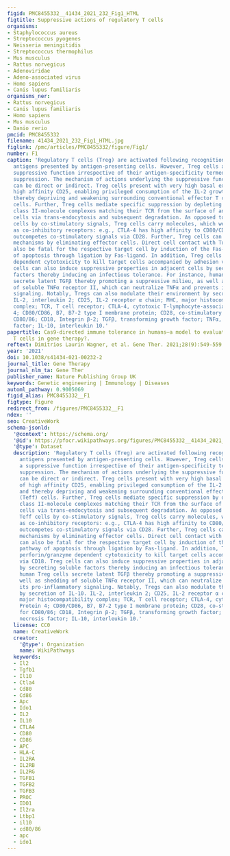 ```yaml
---
figid: PMC8455332__41434_2021_232_Fig1_HTML
figtitle: Suppressive actions of regulatory T cells
organisms:
- Staphylococcus aureus
- Streptococcus pyogenes
- Neisseria meningitidis
- Streptococcus thermophilus
- Mus musculus
- Rattus norvegicus
- Adenoviridae
- Adeno-associated virus
- Homo sapiens
- Canis lupus familiaris
organisms_ner:
- Rattus norvegicus
- Canis lupus familiaris
- Homo sapiens
- Mus musculus
- Danio rerio
pmcid: PMC8455332
filename: 41434_2021_232_Fig1_HTML.jpg
figlink: /pmc/articles/PMC8455332/figure/Fig1/
number: F1
caption: 'Regulatory T cells (Treg) are activated following recognition of specific
  antigens presented by antigen-presenting cells. However, Treg cells also exert a
  suppressive function irrespective of their antigen-specificity termed as bystander
  suppression. The mechanism of actions underlying the suppressive function of Tregs
  can be direct or indirect. Treg cells present with very high basal expression of
  high affinity CD25, enabling privileged consumption of the IL-2 growth factor and
  thereby depriving and weakening surrounding conventional effector T cells (Teff)
  cells. Further, Treg cells mediate specific suppression by depleting peptide-MHC
  class II-molecule complexes matching their TCR from the surface of antigen-presenting
  cells via trans-endocytosis and subsequent degradation. As opposed to boosting Teff
  cells by co-stimulatory signals, Treg cells carry molecules, which were classified
  as co-inhibitory receptors: e.g., CTLA-4 has high affinity to CD80/CD86 and thereby
  outcompetes co-stimulatory signals via CD28. Further, Treg cells can disrupt pro-inflammatory
  mechanisms by eliminating effector cells. Direct cell contact with Treg cells can
  also be fatal for the respective target cell by induction of the Fas-mediated pathway
  of apoptosis through ligation by Fas-ligand. In addition, Treg cells use perforin/granzyme
  dependent cytotoxicity to kill target cells accompanied by adhesion via CD18. Treg
  cells can also induce suppressive properties in adjacent cells by secreting soluble
  factors thereby inducing an infectious tolerance. For instance, human Treg cells
  secrete latent TGFβ thereby promoting a suppressive milieu, as well as shedding
  of soluble TNFα receptor II, which can neutralize TNFα and prevents its pro-inflammatory
  signaling. Notably, Tregs can also modulate their environment by secretion of IL-10.
  IL-2, interleukin 2; CD25, IL-2 receptor α chain; MHC, major histocompatibility
  complex; TCR, T cell receptor; CTLA-4, cytotoxic T-lymphocyte-associated Protein
  4; CD80/CD86, B7, B7-2 type I membrane protein; CD28, co-stimulatory receptor for
  CD80/86; CD18, Integrin β-2; TGFβ, transforming growth factor; TNFα, tumor necrosis
  factor; IL-10, interleukin 10.'
papertitle: Cas9-directed immune tolerance in humans—a model to evaluate regulatory
  T cells in gene therapy?.
reftext: Dimitrios Laurin Wagner, et al. Gene Ther. 2021;28(9):549-559.
year: '2021'
doi: 10.1038/s41434-021-00232-2
journal_title: Gene Therapy
journal_nlm_ta: Gene Ther
publisher_name: Nature Publishing Group UK
keywords: Genetic engineering | Immunology | Diseases
automl_pathway: 0.9005069
figid_alias: PMC8455332__F1
figtype: Figure
redirect_from: /figures/PMC8455332__F1
ndex: ''
seo: CreativeWork
schema-jsonld:
  '@context': https://schema.org/
  '@id': https://pfocr.wikipathways.org/figures/PMC8455332__41434_2021_232_Fig1_HTML.html
  '@type': Dataset
  description: 'Regulatory T cells (Treg) are activated following recognition of specific
    antigens presented by antigen-presenting cells. However, Treg cells also exert
    a suppressive function irrespective of their antigen-specificity termed as bystander
    suppression. The mechanism of actions underlying the suppressive function of Tregs
    can be direct or indirect. Treg cells present with very high basal expression
    of high affinity CD25, enabling privileged consumption of the IL-2 growth factor
    and thereby depriving and weakening surrounding conventional effector T cells
    (Teff) cells. Further, Treg cells mediate specific suppression by depleting peptide-MHC
    class II-molecule complexes matching their TCR from the surface of antigen-presenting
    cells via trans-endocytosis and subsequent degradation. As opposed to boosting
    Teff cells by co-stimulatory signals, Treg cells carry molecules, which were classified
    as co-inhibitory receptors: e.g., CTLA-4 has high affinity to CD80/CD86 and thereby
    outcompetes co-stimulatory signals via CD28. Further, Treg cells can disrupt pro-inflammatory
    mechanisms by eliminating effector cells. Direct cell contact with Treg cells
    can also be fatal for the respective target cell by induction of the Fas-mediated
    pathway of apoptosis through ligation by Fas-ligand. In addition, Treg cells use
    perforin/granzyme dependent cytotoxicity to kill target cells accompanied by adhesion
    via CD18. Treg cells can also induce suppressive properties in adjacent cells
    by secreting soluble factors thereby inducing an infectious tolerance. For instance,
    human Treg cells secrete latent TGFβ thereby promoting a suppressive milieu, as
    well as shedding of soluble TNFα receptor II, which can neutralize TNFα and prevents
    its pro-inflammatory signaling. Notably, Tregs can also modulate their environment
    by secretion of IL-10. IL-2, interleukin 2; CD25, IL-2 receptor α chain; MHC,
    major histocompatibility complex; TCR, T cell receptor; CTLA-4, cytotoxic T-lymphocyte-associated
    Protein 4; CD80/CD86, B7, B7-2 type I membrane protein; CD28, co-stimulatory receptor
    for CD80/86; CD18, Integrin β-2; TGFβ, transforming growth factor; TNFα, tumor
    necrosis factor; IL-10, interleukin 10.'
  license: CC0
  name: CreativeWork
  creator:
    '@type': Organization
    name: WikiPathways
  keywords:
  - Il2
  - Tgfb1
  - Il10
  - Ctla4
  - Cd80
  - Cd86
  - Apc
  - Ido1
  - IL2
  - IL10
  - CTLA4
  - CD80
  - CD86
  - APC
  - HLA-C
  - IL2RA
  - IL2RB
  - IL2RG
  - TGFB1
  - TGFB2
  - TGFB3
  - PROC
  - IDO1
  - Il2ra
  - Ltbp1
  - il10
  - cd80/86
  - apc
  - ido1
---
```


